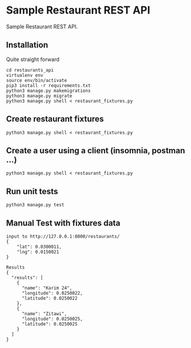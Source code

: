 # Sample Restaurant REST API 

Sample Restaurant REST API.

## Installation
Quite straight forward
```
cd restaurants_api
virtualenv env
source env/bin/activate
pip3 install -r requirements.txt
python3 manage.py makemigrations
python3 manage.py migrate
python3 manage.py shell < restaurant_fixtures.py
```

## Create restaurant fixtures
```
python3 manage.py shell < restaurant_fixtures.py
```

## Create a user using a client (insomnia, postman ...)
```
python3 manage.py shell < restaurant_fixtures.py
```

## Run unit tests
```
python3 manage.py test
```

## Manual Test with fixtures data
```
input to http://127.0.0.1:8000/restaurants/
{
	"lat": 0.0300011,
	"lng": 0.0150021
}

Results
{
  "results": [
    {
      "name": "Karim 24",
      "longitude": 0.0250022,
      "latitude": 0.0250022
    },
    {
      "name": "Zitawi",
      "longitude": 0.0250025,
      "latitude": 0.0250025
    }
  ]
}
```